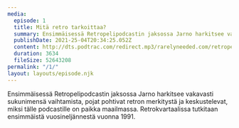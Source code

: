 ```yaml
---
media:
  episode: 1
  title: Mitä retro tarkoittaa?
  summary: Ensimmäisessä Retropelipodcastin jaksossa Jarno harkitsee vakavasti sukunimensä vaihtamista, pojat pohtivat retron merkitystä ja keskustelevat, miksi tälle podcastille on paikka maailmassa. Retrokvartaalissa tutkitaan ensimmäistä vuosineljännestä vuonna 1991.
  publishDate: 2021-25-04T20:34:25.052Z
  content: http://dts.podtrac.com/redirect.mp3/rarelyneeded.com/retropelipodcast/Retropelipodcast_1.mp3
  duration: 3634
  fileSize: 52643208
permalink: "/1/"
layout: layouts/episode.njk
---
```


Ensimmäisessä Retropelipodcastin jaksossa Jarno harkitsee vakavasti sukunimensä vaihtamista, pojat pohtivat retron merkitystä ja keskustelevat, miksi tälle podcastille on paikka maailmassa. Retrokvartaalissa tutkitaan ensimmäistä vuosineljännestä vuonna 1991.
